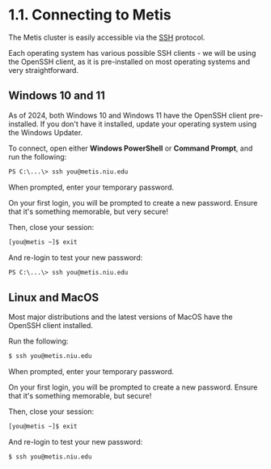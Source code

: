# 1.1. Connecting to Metis

The Metis cluster is easily accessible via the [SSH](https://en.wikipedia.org/wiki/Secure_Shell) protocol.

Each operating system has various possible SSH clients - we will be using the OpenSSH client, as it is pre-installed on most operating systems and very straightforward.

## Windows 10 and 11
As of 2024, both Windows 10 and Windows 11 have the OpenSSH client pre-installed. If you don't have it installed, update your operating system using the Windows Updater.

To connect, open either **Windows PowerShell** or **Command Prompt**, and run the following:
```ps
PS C:\...\> ssh you@metis.niu.edu
```

When prompted, enter your temporary password.

On your first login, you will be prompted to create a new password. Ensure that it's something memorable, but very secure!

Then, close your session:
```bash
[you@metis ~]$ exit
```

And re-login to test your new password:
```ps
PS C:\...\> ssh you@metis.niu.edu
```

## Linux and MacOS
Most major distributions and the latest versions of MacOS have the OpenSSH client installed.

Run the following:
```bash
$ ssh you@metis.niu.edu
```

When prompted, enter your temporary password.

On your first login, you will be prompted to create a new password. Ensure that it's something memorable, but secure!

Then, close your session:
```bash
[you@metis ~]$ exit
```

And re-login to test your new password:
```bash
$ ssh you@metis.niu.edu
```